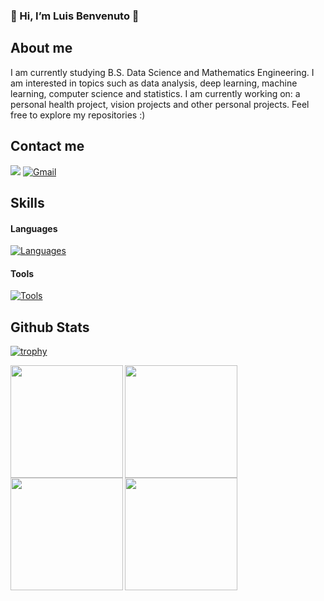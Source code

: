 ### 👋 Hi, I’m Luis Benvenuto 👻

## About me
I am currently studying B.S. Data Science and Mathematics Engineering. I am interested in topics such as data analysis, deep learning, machine learning, computer science and statistics. I am currently working on: a personal health project, vision projects and other personal projects. Feel free to explore my repositories :)

## Contact me
<a href="https://www.linkedin.com/in/luis-benvenuto/" target="_blank"><img src="https://img.shields.io/badge/LinkedIn-0077B5?style=for-the-badge&logo=linkedin&logoColor=white" target="_blank"></a>
<a href="mailto:luiss.benvenuto@gmail.com" target="_blank"><img src="https://img.shields.io/badge/Gmail-D14836?style=for-the-badge&logo=gmail&logoColor=black" alt="Gmail"> </a>

## Skills

#### Languages
[![Languages](https://skillicons.dev/icons?i=cpp,py,r,java,javascript,typescript,matlab)](https://skillicons.dev)

#### Tools
[![Tools](https://skillicons.dev/icons?i=git,github,linux,nextjs,nodejs,react,html,css,mysql,arduino,docker,opencv,pytorch,tensorflow,ros,vscode)](https://skillicons.dev)

## Github Stats
[![trophy](https://github-profile-trophy.vercel.app/?username=biweep863)](https://github.com/ryo-ma/github-profile-trophy)

<div align="left">
<a href="https://github.com/biweep863">
<img align="left" src="http://github-profile-summary-cards.vercel.app/api/cards/stats?username=biweep863&theme=radical" height="180em" />
<img align="left" src="http://github-profile-summary-cards.vercel.app/api/cards/most-commit-language?username=biweep863&theme=radical" height="180em" />
<img align="left" src="http://github-profile-summary-cards.vercel.app/api/cards/repos-per-language?username=biweep863&theme=radical" height="180em" />
<img align="left" src="http://github-profile-summary-cards.vercel.app/api/cards/profile-details?username=biweep863&theme=radical" height="180em" />
</div>
